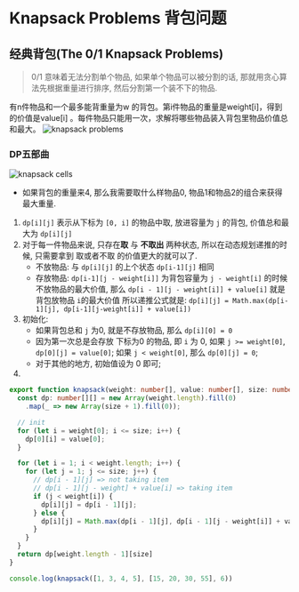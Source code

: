 # Knapsack Problems 背包问题


## 经典背包(The 0/1 Knapsack Problems) 

> 0/1 意味着无法分割单个物品, 如果单个物品可以被分割的话, 那就用贪心算法先根据重量进行排序, 然后分割第一个装不下的物品.


有n件物品和一个最多能背重量为w 的背包。第i件物品的重量是weight[i]，得到的价值是value[i] 。每件物品只能用一次，求解将哪些物品装入背包里物品价值总和最大。
![knapsack problems](../../static/img/dp/knapsack-problems-1.jpg)

### DP五部曲

![knapsack cells](../../static/img/dp/knapsack-problems-2.jpg)
* 如果背包的重量来4, 那么我需要取什么样物品0, 物品1和物品2的组合来获得最大重量.



1. `dp[i][j]` 表示从下标为 `[0, i]` 的物品中取, 放进容量为 `j` 的背包, 价值总和最大为 `dp[i][j]`
2. 对于每一件物品来说, 只存在**取** 与 **不取出** 两种状态, 所以在动态规划递推的时候, 只需要拿到 取或者不取 的价值更大的就可以了. 
   * 不放物品: 与 `dp[i][j]` 的上个状态 `dp[i-1][j]` 相同 
   * 存放物品: `dp[i-1][j - weight[i]]` 为背包容量为 `j - weight[i]` 的时候不放物品的最大价值, 那么 `dp[i - 1][j - weight[i]] + value[i]` 就是背包放物品 `i`的最大价值
  所以递推公式就是: `dp[i][j] = Math.max(dp[i-1][j], dp[i-1][j-weight[i]] + value[i])`
3. 初始化: 
   * 如果背包总和 `j` 为0, 就是不存放物品, 那么 `dp[i][0] = 0` 
   * 因为第一次总是会存放 下标为0 的物品, 即 `i` 为 0, 如果 `j >= weight[0]`, `dp[0][j] = value[0]`; 如果 `j < weight[0]`, 那么 `dp[0][j] = 0`; 
   * 对于其他的地方, 初始值设为 0 即可;
4. 



```typescript 
export function knapsack(weight: number[], value: number[], size: number): number {
  const dp: number[][] = new Array(weight.length).fill(0)
    .map(_ => new Array(size + 1).fill(0));

  // init 
  for (let i = weight[0]; i <= size; i++) {
    dp[0][i] = value[0];
  }

  for (let i = 1; i < weight.length; i++) {
    for (let j = 1; j <= size; j++) {
      // dp[i - 1][j] => not taking item 
      // dp[i - 1][j - weight] + value[i] => taking item
      if (j < weight[i]) {
        dp[i][j] = dp[i - 1][j];
      } else {
        dp[i][j] = Math.max(dp[i - 1][j], dp[i - 1][j - weight[i]] + value[i]);
      }
    }
  }
  return dp[weight.length - 1][size]
}

console.log(knapsack([1, 3, 4, 5], [15, 20, 30, 55], 6))
```